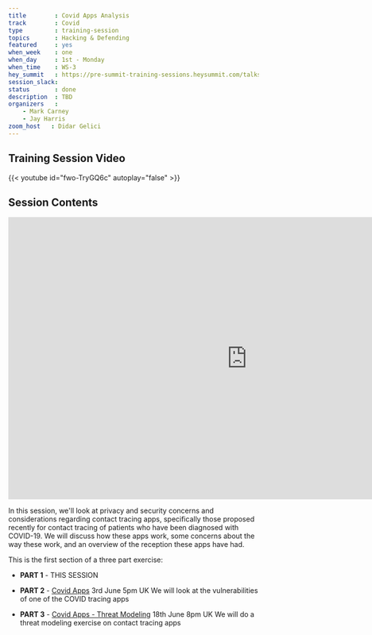 ```yaml
---
title        : Covid Apps Analysis
track        : Covid
type         : training-session
topics       : Hacking & Defending
featured     : yes
when_week    : one
when_day     : 1st - Monday
when_time    : WS-3
hey_summit   : https://pre-summit-training-sessions.heysummit.com/talks/covid-apps-analysis/
session_slack:
status       : done
description  : TBD
organizers   :
    - Mark Carney
    - Jay Harris
zoom_host   : Didar Gelici       
---
```


## Training Session Video

{{< youtube id="fwo-TryGQ6c" autoplay="false" >}} 

## Session Contents

<iframe src="https://docs.google.com/presentation/d/e/2PACX-1vR0wGU0e4Gn-XQwKbwUttdPhtCwB252klnbGZKxi9kIRZIRaR58vw8w0BWa0h1E5HC0_zZatFfkR3iA/embed?start=false&loop=false&delayms=3000" frameborder="0" width="960" height="569" allowfullscreen="true" mozallowfullscreen="true" webkitallowfullscreen="true"></iframe>

In this session, we'll look at privacy and security concerns and considerations regarding contact tracing apps, specifically those proposed recently for contact tracing of patients who have been diagnosed with COVID-19. We will discuss how these apps work, some concerns about the way these work, and an overview of the reception these apps have had.

This is the first section of a three part exercise: 

- **PART 1** - THIS SESSION

- **PART 2** - [Covid Apps](https://pre-summit-training-sessions.heysummit.com/talks/covid-apps/) 3rd June 5pm UK We will look at the vulnerabilities of one of the COVID tracing apps

- **PART 3** - [Covid Apps -  Threat Modeling](https://open-security-summit-2020.heysummit.com/talks/covid-apps-threat-modeling-user-session) 18th June 8pm UK We will do a threat modeling exercise on contact tracing apps
